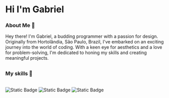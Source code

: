 # Hi I'm Gabriel

### About Me 🌱
Hey there! I'm Gabriel, a budding programmer with a passion for design. Originally from Hortolândia, São Paulo, Brazil, I've embarked on an exciting journey into the world of coding. With a keen eye for aesthetics and a love for problem-solving, I'm dedicated to honing my skills and creating meaningful projects.

##

### My skills 🌾
<div style="display: inline_block"><br>
  <img alt="Static Badge" src="https://img.shields.io/badge/HTML5-brightblack?style=for-the-badge&logo=html5&logoColor=%23E34F26&labelColor=black&color=%23E34F26">
  <img alt="Static Badge" src="https://img.shields.io/badge/css3-brightblack?style=for-the-badge&logo=css3&logoColor=%231572B6&labelColor=black&color=%231572B6"> 
  <img alt="Static Badge" src="https://img.shields.io/badge/javascript-000?style=for-the-badge&logo=javascript&logoColor=%23F7DF1E&labelColor=black&color=%23F7DF1E">
</div>
